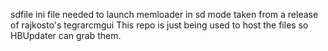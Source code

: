 sdfile ini file needed to launch memloader in sd mode
taken from a release of rajkosto's tegrarcmgui
This repo is just being used to host the files so HBUpdater can grab them. 
